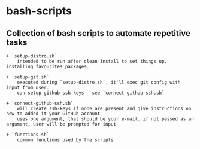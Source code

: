# bash-scripts

## Collection of bash scripts to automate repetitive tasks

    + `setup-distro.sh`
        intended to be run after clean install to set things up, installing favourites packages.

    + `setup-git.sh`
        executed during `setup-distro.sh`, it'll exec git config with input from user. 
        can setup github ssh-keys - see `connect-github-ssh.sh`

    + `connect-github-ssh.sh`
        will create ssh-keys if none are present and give instructions on how to added it your GitHub account
        uses one argument, that should be your e-mail. if not passed as an argument, user will be prompted for input

    + `functions.sh`
        common functions used by the scripts

